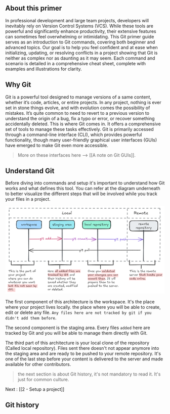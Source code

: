 ## About this primer

In professional development and large team projects, developers will inevitably rely on Version Control Systems (VCS). While these tools are powerful and significantly enhance productivity, their extensive features can sometimes feel overwhelming or intimidating.
This Git primer guide serves as an introduction to Git commands, covering both beginner and advanced topics. Our goal is to help you feel confident and at ease when initializing, updating, or resolving conflicts in a project showing that Git is neither as complex nor as daunting as it may seem.
Each command and scenario is detailed in a comprehensive cheat sheet, complete with examples and illustrations for clarity.

## Why Git

Git is a powerful tool designed to manage versions of a same content, whether it’s code, articles, or entire projects. In any project, nothing is ever set in stone things evolve, and with evolution comes the possibility of mistakes.
It’s quite common to need to revert to a previous version to understand the origin of a bug, fix a typo or error, or recover something accidentally deleted. This is where Git comes in. It offers a comprehensive set of tools to manage these tasks effectively.
Git is primarily accessed through a command-line interface (CLI), which provides powerful functionality, though many user-friendly graphical user interfaces (GUIs) have emerged to make Git even more accessible.

> More on these interfaces here --> [[A note on Git GUIs]].

## Understand Git

Before diving into commands and setup it's important to understand how Git works and what defines this tool.
You can refer at the diagram underneath to better visualize the different steps that will be involved while you track your files in a project.

![git areas|634](./resources/git_areas.png)

The first component of this architecture is the workspace. It's the place where your project lives locally. the place where you will be able to create, edit or delete any file. `Any files here are not tracked by git if you didn't add them before`.

The second component is the staging area. Every files `added` here are tracked by Git and you will be able to manage them directly with Git.

The third part of this architecture is your local clone of the repository (Called local repository). Files sent there doesn't not appear anymore into the staging area and are ready to be pushed to your remote repository. It's one of the last step before your content is delivered to the server and made available for other contributors.

> the next section is about Git history, it's not mandatory to read it. It's just for common culture.

Next : [[2 - Setup a project]]

## Git history
